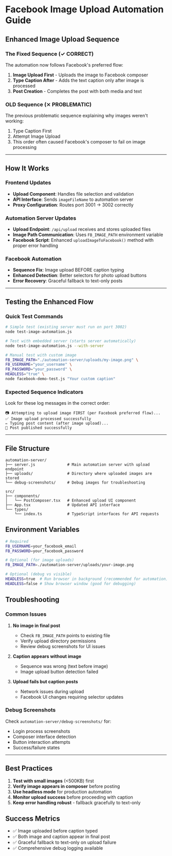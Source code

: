 # Facebook Image Upload Automation Guide

## Enhanced Image Upload Sequence

### The Fixed Sequence (✓ CORRECT)

The automation now follows Facebook's preferred flow:

1. **Image Upload First** - Uploads the image to Facebook composer
2. **Type Caption After** - Adds the text caption only after image is processed
3. **Post Creation** - Completes the post with both media and text

### OLD Sequence (⨯ PROBLEMATIC)

The previous problematic sequence explaining why images weren't working:

1. Type Caption First
2. Attempt Image Upload
3. This order often caused Facebook's composer to fail on image processing

---

## How It Works

### Frontend Updates

- **Upload Component**: Handles file selection and validation
- **API Interface**: Sends `imageFileName` to automation server
- **Proxy Configuration**: Routes port 3001 → 3002 correctly

### Automation Server Updates

- **Upload Endpoint**: `/api/upload` receives and stores uploaded files
- **Image Path Communication**: Uses `FB_IMAGE_PATH` environment variable
- **Facebook Script**: Enhanced `uploadImageToFacebook()` method with proper error handling

### Facebook Automation

- **Sequence Fix**: Image upload BEFORE caption typing
- **Enhanced Detection**: Better selectors for photo upload buttons
- **Error Recovery**: Graceful fallback to text-only posts

---

## Testing the Enhanced Flow

### Quick Test Commands

```bash
# Simple test (existing server must run on port 3002)
node test-image-automation.js

# Test with embedded server (starts server automatically)
node test-image-automation.js --with-server

# Manual test with custom image
FB_IMAGE_PATH="./automation-server/uploads/my-image.png" \
FB_USERNAME="your_username" \
FB_PASSWORD="your_password" \
HEADLESS="true" \
node facebook-demo-test.js "Your custom caption"
```

### Expected Sequence Indicators

Look for these log messages in the correct order:

```
📷 Attempting to upload image FIRST (per Facebook preferred flow)...
✅ Image upload processed successfully
✏️ Typing post content (after image upload)...
🎉 Post published successfully
```

---

## File Structure

```
automation-server/
├── server.js              # Main automation server with upload endpoint
├── uploads/               # Directory where uploaded images are stored
└── debug-screenshots/     # Debug images for troubleshooting

src/
├── components/
│   └── PostComposer.tsx   # Enhanced upload UI component
├── App.tsx                # Updated API interface
└── types/
    └── index.ts           # TypeScript interfaces for API requests
```

## Environment Variables

```bash
# Required
FB_USERNAME=your_facebook_email
FB_PASSWORD=your_facebook_password

# Optional (for image uploads)
FB_IMAGE_PATH=./automation-server/uploads/your-image.png

# Optional (debug vs visible)
HEADLESS=true  # Run browser in background (recommended for automation)
HEADLESS=false # Show browser window (good for debugging)
```

## Troubleshooting

### Common Issues

1. **No image in final post**

   - Check `FB_IMAGE_PATH` points to existing file
   - Verify upload directory permissions
   - Review debug screenshots for UI issues

2. **Caption appears without image**

   - Sequence was wrong (text before image)
   - Image upload button detection failed

3. **Upload fails but caption posts**
   - Network issues during upload
   - Facebook UI changes requiring selector updates

### Debug Screenshots

Check `automation-server/debug-screenshots/` for:

- Login process screenshots
- Composer interface detection
- Button interaction attempts
- Success/failure states

---

## Best Practices

1. **Test with small images** (<500KB) first
2. **Verify image appears in composer** before posting
3. **Use headless mode** for production automation
4. **Monitor upload success** before proceeding with caption
5. **Keep error handling robust** - fallback gracefully to text-only

## Success Metrics

- ✅ Image uploaded before caption typed
- ✅ Both image and caption appear in final post
- ✅ Graceful fallback to text-only on upload failure
- ✅ Comprehensive debug logging available
